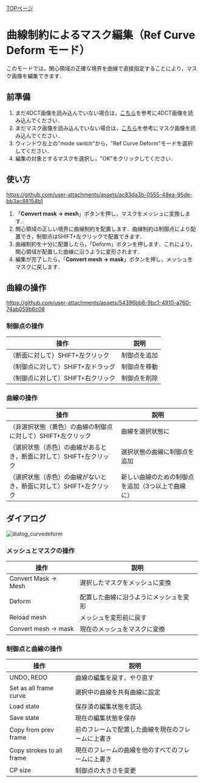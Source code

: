 [TOPページ](README.md)

# 曲線制約によるマスク編集（Ref Curve Deform モード）
このモードでは，関心領域の正確な境界を曲線で直接指定することにより，マスク画像を編集できます．

## 前準備

1. まだ4DCT画像を読み込んでいない場合は，[こちら](ModeVisNormal.md)を参考に4DCT画像を読み込んでください．
2. まだマスク画像を読み込んでいない場合は，[こちら](ModeVisMask.md)を参考にマスク画像を読み込んでください．
3. ウィンドウ左上の"mode switch"から，"Ref Curve Deform"モードを選択してください．
4. 編集の対象とするマスクを選択し，"OK"をクリックしてください．

## 使い方

<!-- ref_curve_deform_demo.mp4 -->
https://github.com/user-attachments/assets/ac83da3b-0555-48ea-95de-bb3ac88154b1

1. 「**Convert mask -> mesh**」ボタンを押し，マスクをメッシュに変換します．
2. 関心領域の正しい境界に曲線制約を配置します．曲線制約は制御点により配置でき，制御点はSHIFT+左クリックで配置できます．
3. 曲線制約を十分に配置したら，「Deform」ボタンを押します．これにより，関心領域が配置した曲線に沿うように変形されます．
4. 編集が完了したら，「**Convert mesh -> mask**」ボタンを押し，メッシュをマスクに戻します．


## 曲線の操作

<!-- ref_curve_deform_curveediting.mp4 -->
https://github.com/user-attachments/assets/54396bb6-9bc1-4910-a760-74ab059b6c08

### 制御点の操作

| 操作 | 説明 |
| --- | --- |
| （断面に対して）SHIFT+左クリック | 制御点を追加 |
| （制御点に対して）SHIFT+左ドラッグ | 制御点を移動 |
| （制御点に対して）SHIFT+右クリック | 制御点を削除 |

### 曲線の操作
| 操作 | 説明 |
| --- | --- |
| （非選択状態（黄色）の曲線の制御点に対して）SHIFT+左クリック | 曲線を選択状態に |
| （選択状態（赤色）の曲線があるとき，断面に対して）SHIFT+左クリック | 選択状態の曲線に制御点を追加 |
| （選択状態（赤色）の曲線がないとき，断面に対して）SHIFT+左クリック | 新しい曲線のための制御点を追加（3つ以上で曲線に） |


## ダイアログ

<!-- dialog_curvedeform.png -->
![dialog_curvedeform](https://github.com/user-attachments/assets/a00f3ccf-d8a1-4342-85ec-794c191fbe9e)

### メッシュとマスクの操作
| 操作 | 説明 |
| --- | --- |
| Convert Mask -> Mesh | 選択したマスクをメッシュに変換 |
| Deform | 配置した曲線に沿うようにメッシュを変形 |
| Reload mesh | メッシュを変形前に戻す |
| Convert mesh -> mask | 現在のメッシュをマスクに変換 |

### 制御点と曲線の操作
| 操作 | 説明 |
| --- | --- |
| UNDO, REDO | 曲線の編集を戻す，やり直す |
| Set as all frame curve | 選択中の曲線を共有曲線に設定 |
| Load state | 保存済の編集状態を読込 |
| Save state | 現在の編集状態を保存 |
| Copy from prev frame | 前のフレームで配置した曲線を現在のフレームに上書き |
| Copy strokes to all frame | 現在のフレームの曲線を他のすべてのフレームに上書き |
| CP size | 制御点の大きさを変更 |
